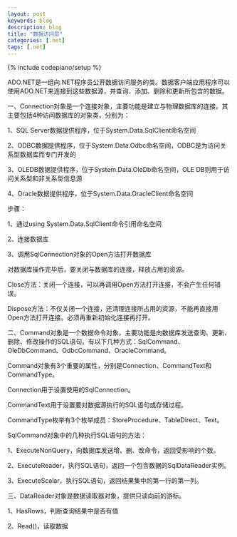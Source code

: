 ```yaml
---
layout: post
keywords: blog
description: blog
title: "数据访问层"
categories: [.net]
tags: [.net]
---
```

{% include codepiano/setup %}

ADO.NET是一组向.NET程序员公开数据访问服务的类。数据客户端应用程序可以使用ADO.NET来连接到这些数据源，并查询、添加、删除和更新所包含的数据。

一、Connection对象是一个连接对象，主要功能是建立与物理数据库的连接。其主要包括4种访问数据库的对象类，分别为：

1、SQL Server数据提供程序，位于System.Data.SqlClient命名空间

2、ODBC数据提供程序，位于System.Data.Odbc命名空间，ODBC是为访问关系型数据库而专门开发的

3、OLEDB数据提供程序，位于System.Data.OleDb命名空间，OLE DB则用于访问关系型和非关系型信息源

4、Oracle数据提供程序，位于System.Data.OracleClient命名空间

步骤：

1、通过using System.Data.SqlClient命令引用命名空间

2、连接数据库

3、调用SqlConnection对象的Open方法打开数据库

对数据库操作完毕后，要关闭与数据库的连接，释放占用的资源。

Close方法：关闭一个连接，可以再调用Open方法打开连接，不会产生任何错误。

Dispose方法：不仅关闭一个连接，还清理连接所占用的资源，不能再直接用Open方法打开连接。必须再重新初始化连接再打开。

二、Command对象是一个数据命令对象，主要功能是向数据库发送查询、更新、删除、修改操作的SQL语句。有以下几种方式：SqlCommand、OleDbCommand、OdbcCommand、OracleCommand。

Command对象有3个重要的属性，分别是Connection、CommandText和CommandType。

Connection用于设置使用的SqlConnection。

CommandText用于设置要对数据源执行的SQL语句或存储过程。

CommandType枚举有3个枚举成员：StoreProcedure、TableDirect、Text。

SqlCommand对象中的几种执行SQL语句的方法：

1、ExecuteNonQuery，向数据库发送增、删、改命令，返回受影响的个数。

2、ExecuteReader，执行SQL语句，返回一个包含数据的SqlDataReader实例。

3、ExecuteScalar，执行SQL语句，返回结果集中的第一行的第一列。

三、DataReader对象是数据读取器对象，提供只读向前的游标。

1、HasRows，判断查询结果中是否有值

2、Read()，读取数据

<!--more-->




